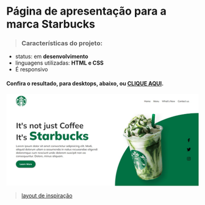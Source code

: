 # Página de apresentação para a marca Starbucks

> ### Características do projeto:

* status: em **desenvolvimento**
* linguagens utilizadas: **HTML e CSS**
* É responsivo

#### Confira o resultado, para desktops, abaixo, ou <a href="https://anadiasc.github.io/starbucks/" target="_blank">CLIQUE AQUI</a>.

![Resultado](imagens/screenshot.jpg)

> <a href="https://morioh.com/p/bda6ce16b5d8" target="_blank">layout de inspiração</a>
